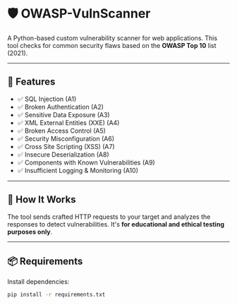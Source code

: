 # 🛡️ OWASP-VulnScanner

A Python-based custom vulnerability scanner for web applications. This tool checks for common security flaws based on the **OWASP Top 10** list (2021).

---

## 🚀 Features

- ✅ SQL Injection (A1)
- ✅ Broken Authentication (A2)
- ✅ Sensitive Data Exposure (A3)
- ✅ XML External Entities (XXE) (A4)
- ✅ Broken Access Control (A5)
- ✅ Security Misconfiguration (A6)
- ✅ Cross Site Scripting (XSS) (A7)
- ✅ Insecure Deserialization (A8)
- ✅ Components with Known Vulnerabilities (A9)
- ✅ Insufficient Logging & Monitoring (A10)

---

## 🧠 How It Works

The tool sends crafted HTTP requests to your target and analyzes the responses to detect vulnerabilities. It's **for educational and ethical testing purposes only**.

---

## 📦 Requirements

Install dependencies:

```bash
pip install -r requirements.txt
